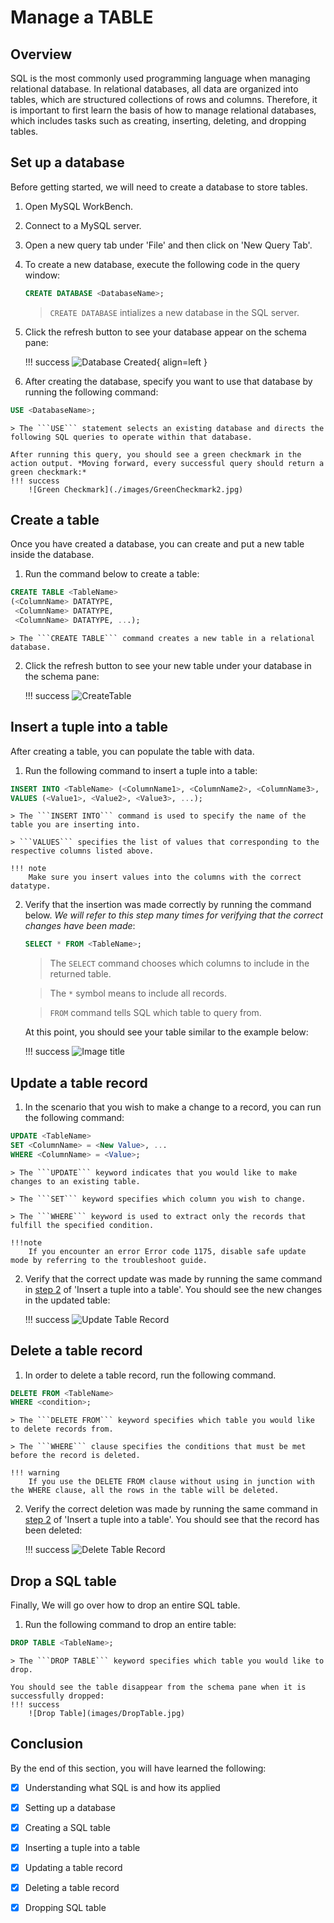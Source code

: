 # Manage a TABLE

## Overview
SQL is the most commonly used programming language when managing relational database. In relational databases, all data are organized into tables, which are structured collections of rows and columns. Therefore, it is important to first learn the basis of how to manage relational databases, which includes tasks such as creating, inserting, deleting, and dropping tables.

## Set up a database
Before getting started, we will need to create a database to store tables.

1. Open MySQL WorkBench.

2. Connect to a MySQL server.

3. Open a new query tab under 'File' and then click on 'New Query Tab'.

4. To create a new database, execute the following code in the query window: 

    ``` sql
    CREATE DATABASE <DatabaseName>;    
    ```

    > ```CREATE DATABASE``` intializes a new database in the SQL server.

5. Click the refresh button to see your database appear on the schema pane:

    !!! success
        ![Database Created](./images/DatabaseName4.jpg){ align=left }


6. After creating the database, specify you want to use that database by running the following command:
``` sql
USE <DatabaseName>;
```

    > The ```USE``` statement selects an existing database and directs the following SQL queries to operate within that database. 
      
    After running this query, you should see a green checkmark in the action output. *Moving forward, every successful query should return a green checkmark:*
    !!! success
        ![Green Checkmark](./images/GreenCheckmark2.jpg)
        
    

## Create a table
Once you have created a database, you can create and put a new table inside the database. 

1. Run the command below to create a table:
``` sql
CREATE TABLE <TableName>        
(<ColumnName> DATATYPE,         
 <ColumnName> DATATYPE,         
 <ColumnName> DATATYPE, ...);
```

    > The ```CREATE TABLE``` command creates a new table in a relational database. 

2. Click the refresh button to see your new table under your database in the schema pane:

    !!! success
        ![CreateTable](images/CreateTable.jpg)

## Insert a tuple into a table
After creating a table, you can populate the table with data.

1. Run the following command to insert a tuple into a table:
``` sql
INSERT INTO <TableName> (<ColumnName1>, <ColumnName2>, <ColumnName3>, ...) 
VALUES (<Value1>, <Value2>, <Value3>, ...); 
```

    > The ```INSERT INTO``` command is used to specify the name of the table you are inserting into. 
    
    > ```VALUES``` specifies the list of values that corresponding to the respective columns listed above.

    !!! note
        Make sure you insert values into the columns with the correct datatype.

2. Verify that the insertion was made correctly by running the command below. *We will refer to this step many times for verifying that the correct changes have been made*:

    ``` sql
    SELECT * FROM <TableName>;
    ```

    > The ```SELECT``` command chooses which columns to include in the returned table. 
    
    > The ```*``` symbol means to include all records. 
    
    > ```FROM``` command tells SQL which table to query from.


    At this point, you should see your table similar to the example below:

    !!! success
        ![Image title](images/VerifyTable.jpg)

## Update a table record
1. In the scenario that you wish to make a change to a record, you can run the following command:
``` sql
UPDATE <TableName>
SET <ColumnName> = <New Value>, ...
WHERE <ColumnName> = <Value>;
```

    > The ```UPDATE``` keyword indicates that you would like to make changes to an existing table. 
    
    > The ```SET``` keyword specifies which column you wish to change. 
    
    > The ```WHERE``` keyword is used to extract only the records that fulfill the specified condition.

    !!!note
        If you encounter an error Error code 1175, disable safe update mode by referring to the troubleshoot guide.

2. Verify that the correct update was made by running the same command in [step 2](task1.md#insert-a-tuple-into-a-table) of 'Insert a tuple into a table'. You should see the new changes in the updated table:

    !!! success
        ![Update Table Record](images/UpdateTable.jpg)

## Delete a table record

1. In order to delete a table record, run the following command.
``` sql
DELETE FROM <TableName>
WHERE <condition>;
```

    > The ```DELETE FROM``` keyword specifies which table you would like to delete records from. 
    
    > The ```WHERE``` clause specifies the conditions that must be met before the record is deleted.

    !!! warning
        If you use the DELETE FROM clause without using in junction with the WHERE clause, all the rows in the table will be deleted.

2. Verify the correct deletion was made by running the same command in [step 2](task1.md#insert-a-tuple-into-a-table) of 'Insert a tuple into a table'. You should see that the record has been deleted:


    !!! success
        ![Delete Table Record](images/DeleteTableData.jpg)



## Drop a SQL table
Finally, We will go over how to drop an entire SQL table. 

1. Run the following command to drop an entire table:
``` sql
DROP TABLE <TableName>;
```

    > The ```DROP TABLE``` keyword specifies which table you would like to drop.

    You should see the table disappear from the schema pane when it is successfully dropped:
    !!! success
        ![Drop Table](images/DropTable.jpg)


## Conclusion
By the end of this section, you will have learned the following:

- [x] Understanding what SQL is and how its applied
- [x] Setting up a database
- [x] Creating a SQL table
- [x] Inserting a tuple into a table
- [x] Updating a table record
- [x] Deleting a table record
- [x] Dropping SQL table


